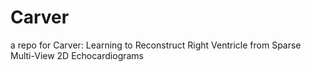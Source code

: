 # Carver
a repo for Carver: Learning to Reconstruct Right Ventricle from Sparse Multi-View 2D Echocardiograms
